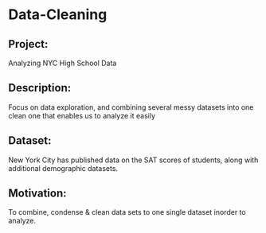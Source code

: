 # Data-Cleaning

Project:
--
Analyzing NYC High School Data


Description:
--

Focus on data exploration, and combining several messy datasets into one clean one that enables us to analyze it easily

Dataset:
--

New York City has published data on the SAT scores of students, along with additional demographic datasets.

Motivation:
--

To combine, condense & clean data sets to one single dataset inorder to analyze.
